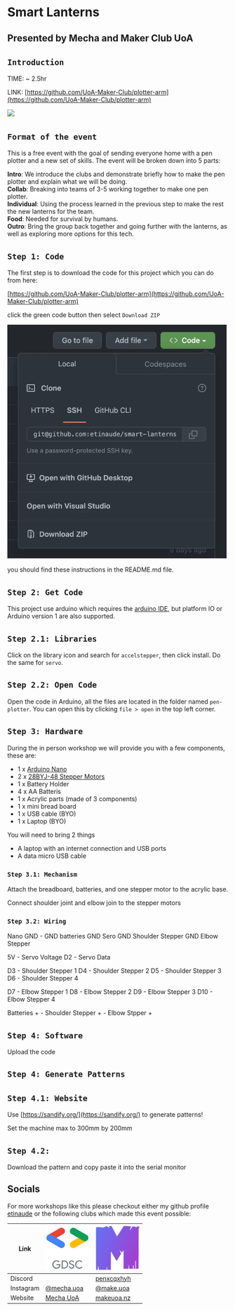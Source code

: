 # Smart Lanterns

## Presented by Mecha and Maker Club UoA

## `Introduction`

TIME: ~ 2.5hr

LINK: [https://github.com/UoA-Maker-Club/plotter-arm](https://github.com/UoA-Maker-Club/plotter-arm)

<img width="500px" src="./images/promo/primary.webp">

## `Format of the event`

This is a free event with the goal of sending everyone home with a pen plotter and a new set of skills. The event will be broken down into 5 parts:

**Intro**: We introduce the clubs and demonstrate briefly how to make the pen plotter and explain what we will be doing.\
**Collab**: Breaking into teams of 3-5 working together to make one pen plotter.\
**Individual**: Using the process learned in the previous step to make the rest the new lanterns for the team.\
**Food**: Needed for survival by humans.\
**Outro**: Bring the group back together and going further with the lanterns, as well as exploring more options for this tech.

## `Step 1: Code`

The first step is to download the code for this project which you can do from here:

[https://github.com/UoA-Maker-Club/plotter-arm](https://github.com/UoA-Maker-Club/plotter-arm)

click the green code button then select `Download ZIP`

<img width="500px" src="./images/download.webp">

you should find these instructions in the README.md file.

## `Step 2: Get Code`

This project use arduino which requires the [arduino IDE](https://www.arduino.cc/en/software#future-version-of-the-arduino-ide), but platform IO or Arduino version 1 are also supported.

## `Step 2.1: Libraries`

Click on the library icon and search for `accelstepper`, then click install. Do the same for `servo`.

## `Step 2.2: Open Code`

Open the code in Arduino, all the files are located in the folder named `pen-plotter`. You can open this by clicking `file > open` in the top left corner.

## `Step 3: Hardware`

During the in person workshop we will provide you with a few components, these are:

- 1 x [Arduino Nano](https://store.arduino.cc/products/arduino-nano)
- 2 x [28BYJ-48 Stepper Motors](https://components101.com/motors/28byj-48-stepper-motor)
- 1 x Battery Holder
- 4 x AA Batteris
- 1 x Acrylic parts (made of 3 components)
- 1 x mini bread board
- 1 x USB cable (BYO)
- 1 x Laptop (BYO)

You will need to bring 2 things

- A laptop with an internet connection and USB ports
- A data micro USB cable

### `Step 3.1: Mechanism`

Attach the breadboard, batteries, and one stepper motor to the acrylic base.

<!-- HUGH ADD PHOTO HERE -->

Connect shoulder joint and elbow join to the stepper motors

<!-- HUGH ADD PHOTO HERE -->

### `Step 3.2: Wiring`

Nano
  GND - GND batteries
        GND Sero
        GND Shoulder Stepper
        GND Elbow Stepper
        
  5V - Servo Voltage
  D2 - Servo Data
  
  D3 - Shoulder Stepper 1 
  D4 - Shoulder Stepper 2
  D5 - Shoulder Stepper 3
  D6 - Shoulder Stepper 4
  
  D7 - Elbow Stepper 1
  D8 - Elbow Stepper 2
  D9 - Elbow Stepper 3
  D10 - Elbow Stepper 4

Batteries + - Shoulder Stepper +
            - Elbow Stpper +


<!-- HUGH ADD PHOTO HERE -->

## `Step 4: Software`

Upload the code

<!-- HUGH ADD GIF HERE -->

## `Step 4: Generate Patterns`

## `Step 4.1: Website`
Use [https://sandify.org/](https://sandify.org/) to generate patterns!

Set the machine max to 300mm by 200mm
<!-- HUGH ADD GIF HERE -->


## `Step 4.2:`
Download the pattern and copy paste it into the serial monitor
<!-- HUGH ADD GIF HERE -->


## Socials

For more workshops like this please checkout either my github profile [etinaude](https://github.com/etinaude) or the following clubs which made this event possible:

| Link      | <img width="100px" src="./images/promo/gdsc%20logo.webp">      | <img width="100px" src="./images/promo/maker%20club%20logo.webp"> |
| --------- | -------------------------------------------------------------- | ----------------------------------------------------------------- |
| Discord   |                                                                | [penxcqxhyh](https://discord.gg/penxcqxhyh)                       |
| Instagram | [@mecha.uoa](https://www.instagram.com/mecha.uoa)              | [@make.uoa](https://www.instagram.com/make.uoa/)                  |
| Website   | [Mecha UoA](https://mechauoa.com/)                             | [makeuoa.nz](https://makeuoa.nz/)                                 |

